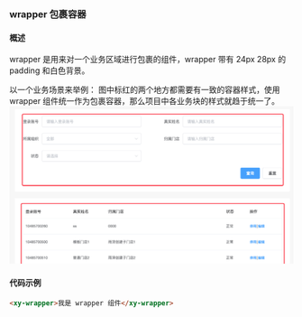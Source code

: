 ### wrapper 包裹容器

#### 概述

wrapper 是用来对一个业务区域进行包裹的组件，wrapper 带有 24px 28px 的 padding 和白色背景。

以一个业务场景来举例：
图中标红的两个地方都需要有一致的容器样式，使用 wrapper 组件统一作为包裹容器，那么项目中各业务块的样式就趋于统一了。
![wrapper](./pics/wrapper.png)


#### 代码示例

```html
<xy-wrapper>我是 wrapper 组件</xy-wrapper>
```

